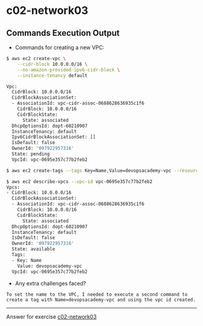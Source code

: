 # c02-network03

## Commands Execution Output

- Commands for creating a new VPC:

```bash
$ aws ec2 create-vpc \
    --cidr-block 10.0.0.0/16 \
    --no-amazon-provided-ipv6-cidr-block \
    --instance-tenancy default

Vpc:
  CidrBlock: 10.0.0.0/16
  CidrBlockAssociationSet:
  - AssociationId: vpc-cidr-assoc-0688628636935c1f6
    CidrBlock: 10.0.0.0/16
    CidrBlockState:
      State: associated
  DhcpOptionsId: dopt-60210907
  InstanceTenancy: default
  Ipv6CidrBlockAssociationSet: []
  IsDefault: false
  OwnerId: '097922957316'
  State: pending
  VpcId: vpc-0695e357c77b2feb2

$ aws ec2 create-tags --tags Key=Name,Value=devopsacademy-vpc --resources vpc-0695e357c77b2feb2

$ aws ec2 describe-vpcs --vpc-id vpc-0695e357c77b2feb2
Vpcs:
- CidrBlock: 10.0.0.0/16
  CidrBlockAssociationSet:
  - AssociationId: vpc-cidr-assoc-0688628636935c1f6
    CidrBlock: 10.0.0.0/16
    CidrBlockState:
      State: associated
  DhcpOptionsId: dopt-60210907
  InstanceTenancy: default
  IsDefault: false
  OwnerId: '097922957316'
  State: available
  Tags:
  - Key: Name
    Value: devopsacademy-vpc
  VpcId: vpc-0695e357c77b2feb2
```

- Any extra challenges faced?

```
To set the name to the VPC, I needed to execute a second command to create a tag with Name=devopsacademy-vpc and using the vpc id created.
```


<!-- Don't change anything below this point-->
***
Answer for exercise [c02-network03](https://github.com/devopsacademyau/academy/blob/893381c6f0b69434d9e8597d3d4b1c17f9bc1371/classes/02class/exercises/c02-network03/README.md)